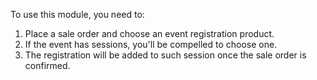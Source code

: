 To use this module, you need to:

1.  Place a sale order and choose an event registration product.
2.  If the event has sessions, you'll be compelled to choose one.
3.  The registration will be added to such session once the sale order
    is confirmed.
